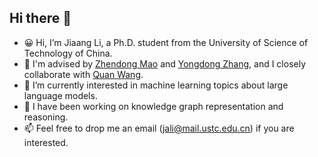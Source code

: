 ## Hi there 👋 

- 😀 Hi, I’m Jiaang Li, a Ph.D. student from the University of Science of Technology of China.
- 💪 I'm advised by [Zhendong Mao](https://faculty.ustc.edu.cn/maozhendong/en/index.htm) and [Yongdong Zhang](https://dsxt.ustc.edu.cn/zj_js.asp?zzid=5703), and I closely collaborate with [Quan Wang](https://scholar.google.com/citations?user=l2yEbhAAAAAJ&hl=zh-CN&oi=ao).
- 👀 I’m currently interested in machine learning topics about large language models.
- 🌱 I have been working on knowledge graph representation and reasoning.
- 📫 Feel free to drop me an email ([jali@mail.ustc.edu.cn](mailto:jali@mail.ustc.edu.cn)) if you are interested.

<!---
JiaangL/JiaangL is a ✨ special ✨ repository because its `README.md` (this file) appears on your GitHub profile.
You can click the Preview link to take a look at your changes.
--->
